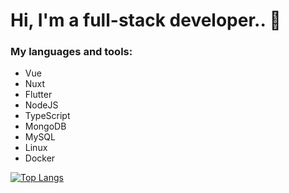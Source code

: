 # Hi, I'm a full-stack developer.. 👋

### My languages and tools:

* Vue
* Nuxt
* Flutter
* NodeJS
* TypeScript
* MongoDB
* MySQL
* Linux
* Docker

[![Top Langs](https://github-readme-stats.vercel.app/api/top-langs/?username=grizzlybeardev)](https://github.com/anuraghazra/github-readme-stats)


<!-- <div id="header" align="center">
  <img src="https://media.giphy.com/media/M9gbBd9nbDrOTu1Mqx/giphy.gif" width="100"/>
</div> -->
